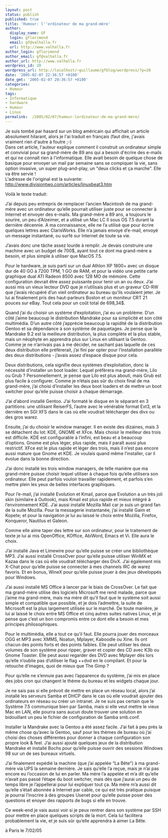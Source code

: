 ```yaml
---
layout: post
status: publish
published: true
title: 'Humour: l''ordinateur de ma grand-mère'
author:
  display_name: GF
  login: gflorimond
  email: gf@valhalla.fr
  url: http://www.valhalla.fr
author_login: gflorimond
author_email: gf@valhalla.fr
author_url: http://www.valhalla.fr
wordpress_id: 20
wordpress_url: http://localhost/~guillaume/gfblog/wordpress/?p=20
date: '2005-02-07 22:36:57 +0100'
date_gmt: '2005-02-07 20:36:57 +0100'
categories:
- Humour
tags:
- Informatique
- hardware
- Humour
- Linux
permalink:  /2005/02/07/humour-lordinateur-de-ma-grand-mere/
---
```

<p>Je suis tomb&eacute; par hasard sur un blog am&eacute;ricain qui affichait un article absolument hilarant, alors je l'ai traduit en fran&ccedil;ais (faut dire, j'avais vraiment rien d'autre &agrave; foutre ;-) <br />
        Dans cet article, l'auteur explique comment il construit un ordinateur simple et convivial pour sa grand-m&egrave;re de 89 ans qui a besoin d'&eacute;crire des e-mails et qui ne conna&icirc;t rien &agrave; l'informatique. Elle avait besoin de quelque chose de basique pour envoyer un mail par semaine sans se compiquer la vie, sans option invasive, un super plug-and-play, un &quot;deux clicks et &ccedil;a marche&quot;. Elle va &ecirc;tre servie !<br />
L'adresse de l'original est la suivante: <a href="http://www.divisiontwo.com/articles/linuxbeat3.htm" target="_blank">http://www.divisiontwo.com/articles/linuxbeat3.htm<br />
        </a></p>
<p>Voil&agrave; le texte traduit: </p>
<p>J&rsquo;ai depuis peu entrepris de remplacer l&rsquo;ancien Macintosh de ma grand-m&egrave;re avec un ordinateur qu&rsquo;elle pourrait utiliser juste pour se connecter &agrave; Internet et envoyer des e-mails. Ma grand-m&egrave;re a 89 ans, a toujours le sourire, un peu d&rsquo;Alzeimer, et a utilis&eacute; un Mac LC II sous OS 7.5 durant la derni&egrave;re d&eacute;cennie. A ma connaissance, elle ne l&rsquo;a utilis&eacute; que pour &eacute;crire quelques lettres avec ClarisWorks. Elle n&rsquo;a jamais envoy&eacute; d&rsquo;e-mail, envoy&eacute; un message instantan&eacute;, ou surf&eacute; sur Internet de toute sa vie.</p>
<p>
          J&rsquo;avais donc une t&acirc;che assez lourde &agrave; remplir. Je devais construire une machine avec un budget de 700$, ayant tout ce dont ma grand-m&egrave;re a besoin, et plus simple &agrave; utiliser que MacOS 7.5.</p>
<p>
          Pour le hardware, je suis parti sur un dual Athlon XP 1800+ avec un disque dur de 40 GO &agrave; 7200 TPM, 1 GO de RAM, et pour la vid&eacute;o une petite carte graphique dual ATI Radeon 8500 avec 128 MO de m&eacute;moire. Cette configuration devrait &ecirc;tre assez puissante pour tenir un an ou deux. J&rsquo;ai aussi mis un vieux lecteur DVD que je n&rsquo;utilisais plus et un graveur CD-RW que j&rsquo;avais r&eacute;cup&eacute;r&eacute; d&rsquo;un vieil ordinateur au bureau qu&rsquo;ils voulaient jeter. Je lui ai finalement pris des haut-parleurs Boston et un moniteur CRT 21 pouces sur eBay. Tout cela pour un co&ucirc;t total de 698,34$.</p>
<p>
          Quand j&rsquo;ai du choisir un syst&egrave;me d&rsquo;exploitation, j&rsquo;ai eu un probl&egrave;me. D&rsquo;un c&ocirc;t&eacute; j&rsquo;aime beaucoup le distribution Mandrake pour sa simplicit&eacute; et son c&ocirc;t&eacute; multim&eacute;dia. D&rsquo;un autre c&ocirc;t&eacute; j&rsquo;appr&eacute;cie beaucoup la rapidit&eacute; de la distribution Gentoo et sa d&eacute;pendance &agrave; son syst&egrave;me de paquetages. Je pense que la Mandrake 9.2 est la meilleure distribution, la plus compl&egrave;te et la plus stable, mais un n&eacute;ophyte en apprendra plus sur Linux en utilisant la Gentoo. Comme je ne n&rsquo;arrivais pas &agrave; me d&eacute;cider, ne sachant pas laquelle de ces deux distribution elle pr&eacute;f&egrave;rerait, j&rsquo;ai fini par opter pour l&rsquo;installation parall&egrave;le des deux distributions - j&rsquo;avais assez d&rsquo;espace disque pour cela.</p>
<p>
          Deux distributions, cela signifie deux syst&egrave;mes d&rsquo;exploitation, donc la n&eacute;cessit&eacute; d&rsquo;installer un boot loader. Lequel pr&eacute;f&egrave;rera ma grand-m&egrave;re, Lilo ou Grub ? Personnellement, je pense que Lilo est plus abouti, mais Grub est plus facile &agrave; configurer. Comme je n&rsquo;&eacute;tais pas s&ucirc;r du choix final de ma grand-m&egrave;re, j&rsquo;ai choisi d&rsquo;installer les deux boot loaders et de mettre un boot switcher pour qu&rsquo;elle puisse choisir &agrave; chaque d&eacute;marrage.</p>
<p>
          J&rsquo;ai d&rsquo;abord install&eacute; Gentoo. J&rsquo;ai format&eacute; le disque en le s&eacute;parant en 3 partitions: une utilisant ReiserFS, l&rsquo;autre avec le v&eacute;n&eacute;rable format Ext3, et la derni&egrave;re en SGI XFS dans le cas o&ugrave; elle voudrait t&eacute;l&eacute;charger des divx ou des gros warez.</p>
<p>
          Ensuite, j&rsquo;ai du choisir le window manager. Il en existe des dizaines, mais 3 se d&eacute;tachent du lot: KDE, GNOME et XFce. Mais choisir le meilleur des trois est difficile. KDE est configurable &agrave; l&rsquo;infini, est beau et a beaucoup d&rsquo;options. Gnome est plus l&eacute;ger, plus rapide, mais il para&icirc;t aussi plus restrictif. XFce est le plus rapide et l&eacute;ger des trois, mais il n&rsquo;est pas encore aussi mature que Gnome et KDE. Je voulais quand m&ecirc;me l&rsquo;installer, car il &eacute;volue dans la bonne direction.</p>
<p>
          J&rsquo;ai donc install&eacute; les trois window managers, de telle mani&egrave;re que ma grand-m&egrave;re puisse choisir lequel utiliser &agrave; chaque fois qu&rsquo;elle utilisera son ordinateur. Elle peut parfois vouloir travailler rapidement, et parfois s&rsquo;en mettre plein les yeux de belles interfaces graphiques.</p>
<p>
          Pour l&rsquo;e-mail, j&rsquo;ai install&eacute; Evolution et Kmail, parce que Evolution a un tr&egrave;s joli skin (similaire &agrave; Outlook), mais Kmail est plus rapide et mieux int&eacute;gr&eacute; &agrave; l&rsquo;environnement KDE. J&rsquo;ai aussi install&eacute; Mozilla Mail car je suis un grand fan de la suite Mozilla. Pour la messagerie instantan&eacute;e, j&rsquo;ai install&eacute; Gaim et Kopete; et pour la navigation je lui au laiss&eacute; le choix entre Mozilla, Firefox, Konqueror, Nautilus et Galeon.</p>
<p>
          Comme elle aime taper des lettre sur son ordinateur, pour le traitement de texte je lui ai mis OpenOffice, KOffice, AbiWord, Emacs et Vi. Elle aura le choix.</p>
<p>
          J&rsquo;ai install&eacute; Java et Limewire pour qu&rsquo;elle puisse se cr&eacute;er une biblioth&egrave;que MP3. J&rsquo;ai aussi install&eacute; CrossOver pour qu&rsquo;elle puisse utiliser WinMX et Kazaa dans le cas o&ugrave; elle voudrait t&eacute;l&eacute;charger des DivX. J&rsquo;ai &eacute;galement mis X-Chat pour qu&rsquo;elle puisse se connecter &agrave; mes channels IRC de warez favoris. Et en bonus, WineX pour qu&rsquo;elle puisse jouer &agrave; des jeux d&eacute;velopp&eacute;s pour Windows.</p>
<p>
          J&rsquo;ai aussi install&eacute; MS Office &agrave; lancer par le biais de CrossOver. Le fait que ma grand-m&egrave;re utilise des logiciels Microsoft me rend malade, parce que j&rsquo;aime ma grand-m&egrave;re, mais ma m&egrave;re dit qu&rsquo;il faut que le syst&egrave;me soit aussi simple et compatible que possible, et je dois l&rsquo;admettre, la suite de Microsoft est la plus largement utilis&eacute;e sur le march&eacute;. De toute mani&egrave;re, je lui ai laiss&eacute; le choix entre MS Office et cinq autres suites natives Linux, et je pense que c&rsquo;est un bon compromis entre ce dont elle a besoin et mes principes philosophiques. </p>
<p>
          Pour le multim&eacute;dia, elle a tout ce qu&rsquo;il faut. Elle pourra jouer des morceaux OGG et MP3 avec XMMS, Noatun, Mplayer, Kaboodle ou Xine. Ils ont chacun des points forts et des points faibles. Elle peut utiliser les deux volumes de son syst&egrave;me pour ripper, graver et copier des CD avec K3b ou Gnome Toaster. Elle peut aussi regarder des DVD avec Mplayer d&egrave;s lors qu&rsquo;elle n&rsquo;oublie pas d&rsquo;utiliser le flag ++dvd en le compilant. Et pour la retouche d&rsquo;images, quoi de mieux que The Gimp ?</p>
<p>
          Pour qu&rsquo;elle ne s&rsquo;ennuie pas avec l&rsquo;apparence du syst&egrave;me, j&rsquo;ai mis en place des jobs cron qui changent le th&egrave;me du bureau et les widgets chaque jour.</p>
<p>
          Je ne sais pas si elle pr&eacute;voit de mettre en place un r&eacute;seau local, alors j&rsquo;ai install&eacute; les serveurs Samba et DHCP dans le cas o&ugrave; elle voudrait ajouter des ordinateurs en r&eacute;seau ou cr&eacute;er un intranet. Je ne suis pas certain que le Syst&egrave;me 7.5 communique bien par Samba, mais si elle veut mettre le vieux Mac en LAN, elle pourra sans aucun doute trouver une solution en bidouillant un peu le fichier de configuration de Samba smb.conf.</p>
<p>
          Installer la Mandrake avec la Gentoo a &eacute;t&eacute; assez facile. J&rsquo;ai fait &agrave; peu pr&egrave;s la m&ecirc;me chose qu&rsquo;avec la Gentoo, sauf pour les th&egrave;mes de bureau o&ugrave; j&rsquo;ai choisi des choses diff&eacute;rentes pour donner &agrave; chaque configuration son propre look &amp; feel. J&rsquo;ai aussi ajout&eacute; quelques jeux de la distribution Mandrake et install&eacute; Bochs pour qu&rsquo;elle puisse ouvrir des sessions Windows 98 sur un de ses bureaux virtuels.</p>
<p>
          J&rsquo;ai finalement exp&eacute;di&eacute; la machine (que j&rsquo;ai appel&eacute;e &ldquo;La B&ecirc;te&rdquo;) &agrave; ma grand-m&egrave;re via UPS la semaine derni&egrave;re. Je sais qu&rsquo;elle l&rsquo;a re&ccedil;ue, mais je n&rsquo;ai pas encore eu l&rsquo;occasion de lui en parler. Ma m&egrave;re l&rsquo;a appel&eacute;e et m&rsquo;a dit qu&rsquo;elle n&rsquo;avait pas pass&eacute; l&rsquo;&eacute;tape du boot switcher, mais d&egrave;s que j&rsquo;aurai un peu de temps libre je l&rsquo;appellerai pour lui expliquer tout &ccedil;a. Ma m&egrave;re m&rsquo;a aussi dit qu&rsquo;elle s&rsquo;&eacute;tait abonn&eacute;e &agrave; Internet par cable, ce qui est tr&egrave;s pratique puisque je pourrai l&rsquo;inscrire &agrave; des groupes Usenet pour qu&rsquo;elle puisse poser des questions et enoyer des rapports de bugs si elle en trouve.</p>
<p>
          Ce week-end je vais aussi voir si je peux rentrer dans son syst&egrave;me par SSH pour mettre en place quelques scripts de la mort. Cela lui facilitera probablement la vie, et je suis s&ucirc;r qu&rsquo;elle apprendra &agrave; aimer La B&ecirc;te. </p>
<p>
&agrave; Paris le 7/02/05</p>
